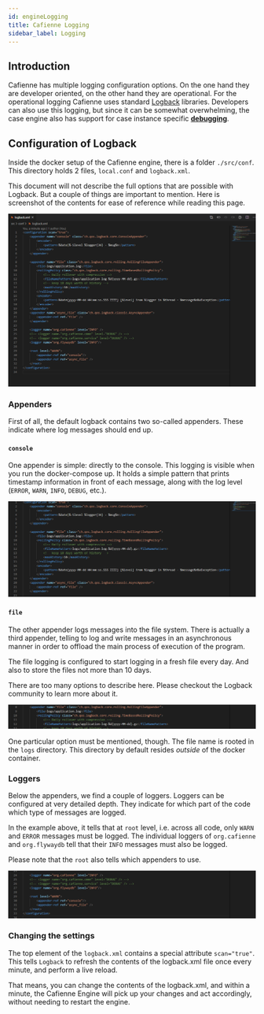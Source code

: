 ```yaml
---
id: engineLogging
title: Cafienne Logging
sidebar_label: Logging
---
```


## Introduction
Cafienne has multiple logging configuration options. On the one hand they are developer oriented, on the other hand they are operational.
For the operational logging Cafienne uses standard [Logback](http://logback.qos.ch/) libraries.
Developers can also use this logging, but since it can be somewhat overwhelming, the case engine also has support for case instance specific [**debugging**](ideDebugCase).

## Configuration of Logback
Inside the docker setup of the Cafienne engine, there is a folder `./src/conf`.
This directory holds 2 files, `local.conf` and `logback.xml`.

This document will not describe the full options that are possible with Logback. But a couple of things are important to mention.
Here is screenshot of the contents for ease of reference while reading this page.

<p align="center">
  <img src="assets/engine/logback-sample.png">
</p>

### Appenders
First of all, the default logback contains two so-called appenders. These indicate where log messages should end up.

#### `console`
One appender is simple: directly to the console. This logging is visible when you run the docker-compose up.
It holds a simple pattern that prints timestamp information in front of each message, along with the log level (`ERROR`, `WARN`, `INFO`, `DEBUG`, etc.).

<p/>
<p align="center">
  <img src="assets/engine/logback-appenders.png">
</p>
<p/>


#### `file`
The other appender logs messages into the file system.
There is actually a third appender, telling to log and write messages in an asynchronous manner in order to offload the main process of execution of the program.

The file logging is configured to start logging in a fresh file every day. And also to store the files not more than 10 days.

There are too many options to describe here. Please checkout the Logback community to learn more about it.

<p/>
<p align="center">
  <img src="assets/engine/logback-filename-pattern.png">
</p>
<p/>

One particular option must be mentioned, though. The file name is rooted in the `logs` directory. This directory by default resides _outside_ of the docker container.


### Loggers
Below the appenders, we find a couple of loggers. Loggers can be configured at very detailed depth. They indicate for which part of the code which type of messages are logged.

In the example above, it tells that at `root` level, i.e. across all code, only `WARN` and `ERROR` messages must be logged. The individual loggers of `org.cafienne` and `org.flywaydb` tell that their `INFO` messages must also be logged.

Please note that the `root` also tells which appenders to use.

<p/>
<p align="center">
  <img src="assets/engine/logback-loggers.png">
</p>
<p/>

### Changing the settings
The top element of the `logback.xml` contains a special attribute `scan="true"`. This tells `Logback` to refresh the contents of the logback.xml file once every minute, and perform a live reload.

That means, you can change the contents of the logback.xml, and within a minute, the Cafienne Engine will pick up your changes and act accordingly, without needing to restart the engine.
